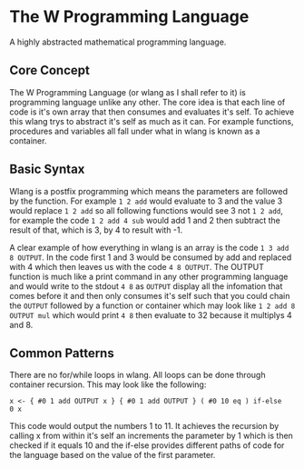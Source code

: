 # The W Programming Language

A highly abstracted mathematical programming language.

## Core Concept

The W Programming Language (or wlang as I shall refer to it) is programming language unlike any other. The core idea is that each line of code is it's own array that then consumes and evaluates it's self. To achieve this wlang trys to abstract it's self as much as it can. For example functions, procedures and variables all fall under what in wlang is known as a container.

## Basic Syntax

Wlang is a postfix programming which means the parameters are followed by the function. For example `1 2 add` would evaluate to 3 and the value 3 would replace `1 2 add` so all following functions would see 3 not `1 2 add`, for example the code `1 2 add 4 sub` would add 1 and 2 then subtract the result of that, which is 3, by 4 to result with -1.

A clear example of how everything in wlang is an array is the code `1 3 add 8 OUTPUT`. In the code first 1 and 3 would be consumed by add and replaced with 4 which then leaves us with the code `4 8 OUTPUT`. The OUTPUT function is much like a print command in any other programming language and would write to the stdout `4 8` as `OUTPUT` display all the infomation that comes before it and then only consumes it's self such that you could chain the `OUTPUT` followed by a function or container which may look like `1 2 add 8 OUTPUT mul` which would print `4 8` then evaluate to 32 because it multiplys 4 and 8.

## Common Patterns

There are no for/while loops in wlang. All loops can be done through container recursion. This may look like the following:

```
x <- { #0 1 add OUTPUT x } { #0 1 add OUTPUT } ( #0 10 eq ) if-else
0 x
```

This code would output the numbers 1 to 11. It achieves the recursion by calling x from within it's self an increments the parameter by 1 which is then checked if it equals 10 and the if-else provides different paths of code for the language based on the value of the first parameter. 
